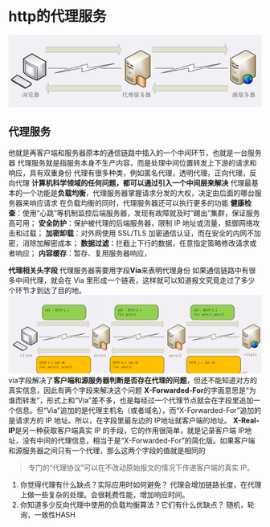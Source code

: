 # http的代理服务
![](./images/QQ截图20210731210610.png)
## 代理服务
他就是再客户端和服务器原本的通信链路中插入的一个中间环节，也就是一台服务器
代理服务就是指服务本身不生产内容，而是处理中间位置转发上下游的请求和响应，具有双重身份
代理有很多种类，例如匿名代理，透明代理，正向代理，反向代理
**计算机科学领域的任何问题，都可以通过引入一个中间层来解决**
代理最基本的一个功能是**负载均衡**，代理服务器掌握请求分发的大权，决定由后面的哪台服务器来响应请求
在负载均衡的同时，代理服务器还可以执行更多的功能
**健康检查**：使用“心跳”等机制监控后端服务器，发现有故障就及时“踢出”集群，保证服务高可用；
**安全防护**：保护被代理的后端服务器，限制 IP 地址或流量，抵御网络攻击和过载；
**加密卸载**：对外网使用 SSL/TLS 加密通信认证，而在安全的内网不加密，消除加解密成本；
**数据过滤**：拦截上下行的数据，任意指定策略修改请求或者响应；
**内容缓存**：暂存、复用服务器响应，

**代理相关头字段**
代理服务器需要用字段**Via**来表明代理身份
如果通信链路中有很多中间代理，就会在 Via 里形成一个链表，这样就可以知道报文究竟走过了多少个环节才到达了目的地。
![](./images/QQ截图20210731211529.png)
via字段解决了**客户端和源服务器判断是否存在代理的问题**，但还不能知道对方的真实信息，因此有两个字段来解决这个问题
**X-Forwarded-For**的字面意思是“为谁而转发”，形式上和“Via”差不多，也是每经过一个代理节点就会在字段里追加一个信息。但“Via”追加的是代理主机名（或者域名），而“X-Forwarded-For”追加的是请求方的 IP 地址。所以，在字段里最左边的 IP地址就客户端的地址。
**X-Real-IP**是另一种获取客户端真实 IP 的手段，它的作用很简单，就是记录客户端 IP地址，没有中间的代理信息，相当于是“X-Forwarded-For”的简化版。如果客户端和源服务器之间只有一个代理，那么这两个字段的值就是相同的
> 专门的“代理协议”可以在不改动原始报文的情况下传递客户端的真实 IP。

1. 你觉得代理有什么缺点？实际应用时如何避免？
代理会增加链路长度，在代理上做一些复杂的处理。会很耗费性能，增加响应时间。
2. 你知道多少反向代理中使用的负载均衡算法？它们有什么优缺点？
随机，轮询，一致性HASH
